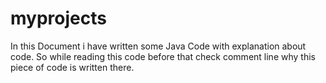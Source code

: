 # myprojects
In this Document i have written some Java Code with explanation about code. So while reading this code before that check comment 
line why this piece of code is written there.
